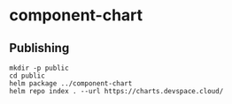 # component-chart

## Publishing

```
mkdir -p public
cd public
helm package ../component-chart
helm repo index . --url https://charts.devspace.cloud/
```
